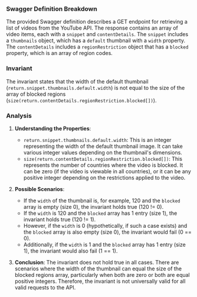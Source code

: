 ### Swagger Definition Breakdown
The provided Swagger definition describes a GET endpoint for retrieving a list of videos from the YouTube API. The response contains an array of video items, each with a `snippet` and `contentDetails`. The `snippet` includes a `thumbnails` object, which has a `default` thumbnail with a `width` property. The `contentDetails` includes a `regionRestriction` object that has a `blocked` property, which is an array of region codes.

### Invariant
The invariant states that the width of the default thumbnail (`return.snippet.thumbnails.default.width`) is not equal to the size of the array of blocked regions (`size(return.contentDetails.regionRestriction.blocked[])`). 

### Analysis
1. **Understanding the Properties**:
   - `return.snippet.thumbnails.default.width`: This is an integer representing the width of the default thumbnail image. It can take various integer values depending on the thumbnail's dimensions.
   - `size(return.contentDetails.regionRestriction.blocked[])`: This represents the number of countries where the video is blocked. It can be zero (if the video is viewable in all countries), or it can be any positive integer depending on the restrictions applied to the video.

2. **Possible Scenarios**:
   - If the `width` of the thumbnail is, for example, 120 and the `blocked` array is empty (size 0), the invariant holds true (120 != 0).
   - If the `width` is 120 and the `blocked` array has 1 entry (size 1), the invariant holds true (120 != 1).
   - However, if the `width` is 0 (hypothetically, if such a case exists) and the `blocked` array is also empty (size 0), the invariant would fail (0 == 0).
   - Additionally, if the `width` is 1 and the `blocked` array has 1 entry (size 1), the invariant would also fail (1 == 1).

3. **Conclusion**:
The invariant does not hold true in all cases. There are scenarios where the width of the thumbnail can equal the size of the blocked regions array, particularly when both are zero or both are equal positive integers. Therefore, the invariant is not universally valid for all valid requests to the API.
